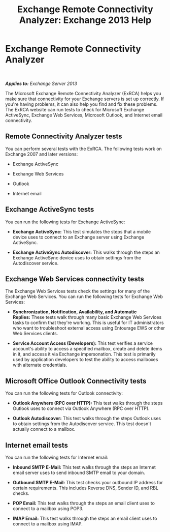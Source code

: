 ﻿---
title: 'Exchange Remote Connectivity Analyzer: Exchange 2013 Help'
TOCTitle: Exchange Remote Connectivity Analyzer
ms:assetid: dd26698e-d00c-47f5-a7aa-c3894fe86c75
ms:mtpsurl: https://technet.microsoft.com/en-us/library/Ff701693(v=EXCHG.150)
ms:contentKeyID: 49289433
ms.date: 06/02/2016
mtps_version: v=EXCHG.150
---

# Exchange Remote Connectivity Analyzer

 

_**Applies to:** Exchange Server 2013_


The Microsoft Exchange Remote Connectivity Analyzer (ExRCA) helps you make sure that connectivity for your Exchange servers is set up correctly. If you're having problems, it can also help you find and fix these problems. The ExRCA website can run tests to check for Microsoft Exchange ActiveSync, Exchange Web Services, Microsoft Outlook, and Internet email connectivity.

## Remote Connectivity Analyzer tests

You can perform several tests with the ExRCA. The following tests work on Exchange 2007 and later versions:

  - Exchange ActiveSync

  - Exchange Web Services

  - Outlook

  - Internet email

## Exchange ActiveSync tests

You can run the following tests for Exchange ActiveSync:

  - **Exchange ActiveSync:** This test simulates the steps that a mobile device uses to connect to an Exchange server using Exchange ActiveSync.

  - **Exchange ActiveSync Autodiscover:** This walks through the steps an Exchange ActiveSync device uses to obtain settings from the Autodiscover service.

## Exchange Web Services connectivity tests

The Exchange Web Services tests check the settings for many of the Exchange Web Services. You can run the following tests for Exchange Web Services:

  - **Synchronization, Notification, Availability, and Automatic Replies:** These tests walk through many basic Exchange Web Services tasks to confirm that they're working. This is useful for IT administrators who want to troubleshoot external access using Entourage EWS or other Web Services clients.

  - **Service Account Access (Developers):** This test verifies a service account's ability to access a specified mailbox, create and delete items in it, and access it via Exchange impersonation. This test is primarily used by application developers to test the ability to access mailboxes with alternate credentials.

## Microsoft Office Outlook Connectivity tests

You can run the following tests for Outlook connectivity:

  - **Outlook Anywhere (RPC over HTTP):** This test walks through the steps Outlook uses to connect via Outlook Anywhere (RPC over HTTP).

  - **Outlook Autodiscover:** This test walks through the steps Outlook uses to obtain settings from the Autodiscover service. This test doesn't actually connect to a mailbox.

## Internet email tests

You can run the following tests for Internet email:

  - **Inbound SMTP** **E-Mail:** This test walks through the steps an Internet email server uses to send inbound SMTP email to your domain.

  - **Outbound SMTP E-Mail:** This test checks your outbound IP address for certain requirements. This includes Reverse DNS, Sender ID, and RBL checks.

  - **POP Email:** This test walks through the steps an email client uses to connect to a mailbox using POP3.

  - **IMAP Email:** This test walks through the steps an email client uses to connect to a mailbox using IMAP.

